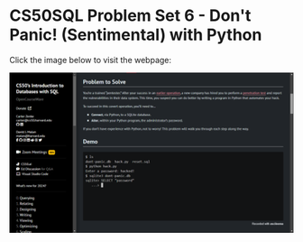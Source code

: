 # CS50SQL Problem Set 6 - Don't Panic! (Sentimental) with Python

Click the image below to visit the webpage:

[![CS50QL Project](image.png)](https://cs50.harvard.edu/sql/2024/psets/6/dont-panic/python/)